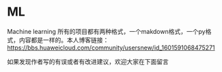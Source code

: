 # ML
Machine learning
所有的项目都有两种格式，一个makdown格式，一个py格式，内容都是一样的。本人博客链接：https://bbs.huaweicloud.com/community/usersnew/id_1601591068475271

如果发现作者写的有误或者有改进建议，欢迎大家在下面留言
